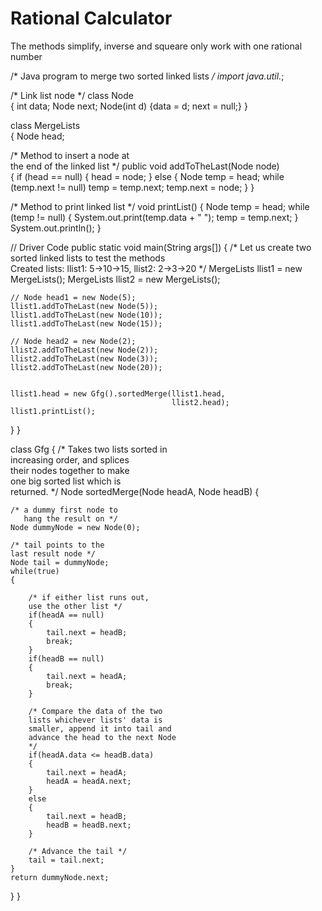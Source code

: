 # Rational Calculator
The methods simplify, inverse and squeare only work with one rational number

/* Java program to merge two 
   sorted linked lists */
import java.util.*; 
  
/* Link list node */
class Node  
{ 
    int data; 
    Node next; 
    Node(int d) {data = d; 
                 next = null;} 
} 
      
class MergeLists  
{ 
Node head;  
  
/* Method to insert a node at  
   the end of the linked list */
public void addToTheLast(Node node)  
{ 
    if (head == null) 
    { 
        head = node; 
    } 
    else 
    { 
        Node temp = head; 
        while (temp.next != null) 
            temp = temp.next; 
        temp.next = node; 
    } 
} 
  
/* Method to print linked list */
void printList() 
{ 
    Node temp = head; 
    while (temp != null) 
    { 
        System.out.print(temp.data + " "); 
        temp = temp.next; 
    }  
    System.out.println(); 
} 
  
  
// Driver Code 
public static void main(String args[]) 
{ 
    /* Let us create two sorted linked 
       lists to test the methods  
       Created lists: 
           llist1: 5->10->15, 
           llist2: 2->3->20 
    */
    MergeLists llist1 = new MergeLists(); 
    MergeLists llist2 = new MergeLists(); 
      
    // Node head1 = new Node(5); 
    llist1.addToTheLast(new Node(5)); 
    llist1.addToTheLast(new Node(10)); 
    llist1.addToTheLast(new Node(15)); 
      
    // Node head2 = new Node(2); 
    llist2.addToTheLast(new Node(2)); 
    llist2.addToTheLast(new Node(3)); 
    llist2.addToTheLast(new Node(20)); 
      
      
    llist1.head = new Gfg().sortedMerge(llist1.head,  
                                        llist2.head); 
    llist1.printList();   
      
} 
} 
  
class Gfg 
{ 
/* Takes two lists sorted in  
increasing order, and splices  
their nodes together to make  
one big sorted list which is  
returned. */
Node sortedMerge(Node headA, Node headB) 
{ 
      
    /* a dummy first node to  
       hang the result on */
    Node dummyNode = new Node(0); 
      
    /* tail points to the  
    last result node */
    Node tail = dummyNode; 
    while(true)  
    { 
          
        /* if either list runs out,  
        use the other list */
        if(headA == null) 
        { 
            tail.next = headB; 
            break; 
        } 
        if(headB == null) 
        { 
            tail.next = headA; 
            break; 
        } 
          
        /* Compare the data of the two 
        lists whichever lists' data is  
        smaller, append it into tail and 
        advance the head to the next Node 
        */
        if(headA.data <= headB.data) 
        { 
            tail.next = headA; 
            headA = headA.next; 
        }  
        else
        { 
            tail.next = headB; 
            headB = headB.next; 
        } 
          
        /* Advance the tail */
        tail = tail.next; 
    } 
    return dummyNode.next; 
} 
} 
